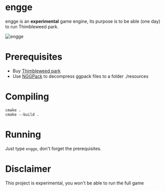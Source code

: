 # engge

engge is an **experimental** game engine, its purpose is to be able (one day) to run Thimbleweed park.

![engge](https://imgur.com/En75Mzx)

# Prerequisites

* Buy [Thimbleweed park](https://thimbleweedpark.com)
* Use [NGGPack](https://github.com/scemino/NGGPack) to decompress ggpack files to a folder ./resources

# Compiling

```
cmake .
cmake --build .
```

# Running

Just type `engge`, don't forget the prerequisites.

# Disclaimer

This project is experimental, you won't be able to run the full game
